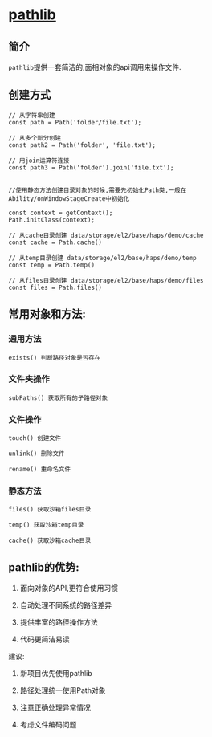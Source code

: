 # [pathlib](https://gitcode.com/python4office/pathlib)

## 简介

`pathlib`提供一套简洁的,面相对象的api调用来操作文件.


## 创建方式
```
// 从字符串创建
const path = Path('folder/file.txt');

// 从多个部分创建
const path2 = Path('folder', 'file.txt');

// 用join运算符连接
const path3 = Path('folder').join('file.txt');


//使用静态方法创建目录对象的时候,需要先初始化Path类,一般在Ability/onWindowStageCreate中初始化

const context = getContext();
Path.initClass(context);

// 从cache目录创建 data/storage/el2/base/haps/demo/cache
const cache = Path.cache()

// 从temp目录创建 data/storage/el2/base/haps/demo/temp
const temp = Path.temp()

// 从files目录创建 data/storage/el2/base/haps/demo/files
const files = Path.files()
```

## 常用对象和方法:

### 通用方法
`exists() 判断路径对象是否存在`

### 文件夹操作
`subPaths() 获取所有的子路径对象`

### 文件操作
`touch() 创建文件`

`unlink() 删除文件`

`rename() 重命名文件`

### 静态方法
`files() 获取沙箱files目录`

`temp() 获取沙箱temp目录`

`cache() 获取沙箱cache目录`

## pathlib的优势:

1.  面向对象的API,更符合使用习惯

2.  自动处理不同系统的路径差异

3.  提供丰富的路径操作方法

4.  代码更简洁易读

建议:

1.  新项目优先使用pathlib

2.  路径处理统一使用Path对象

3.  注意正确处理异常情况

4.  考虑文件编码问题
